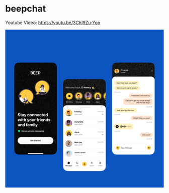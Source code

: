 # beepchat
Youtube Video: https://youtu.be/3ChI9Zu-Yoo

![Output](https://github.com/Shubham-Narkhede/beepchat/blob/main/4.jpg)

